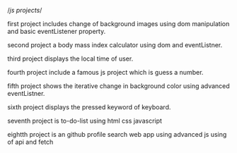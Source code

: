 /*js projects*/

first project includes change of background images using dom manipulation and basic eventListener property.

second project a body mass index calculator using dom and eventListner.

third project displays the local time of user.

fourth project include a famous js project which is guess a number. 

fifth project shows the iterative change in background color using advanced eventListner.

sixth project displays the pressed keyword of keyboard.

seventh project is to-do-list using html css javascript

eightth project is an github profile search web app using advanced js using of api and fetch

